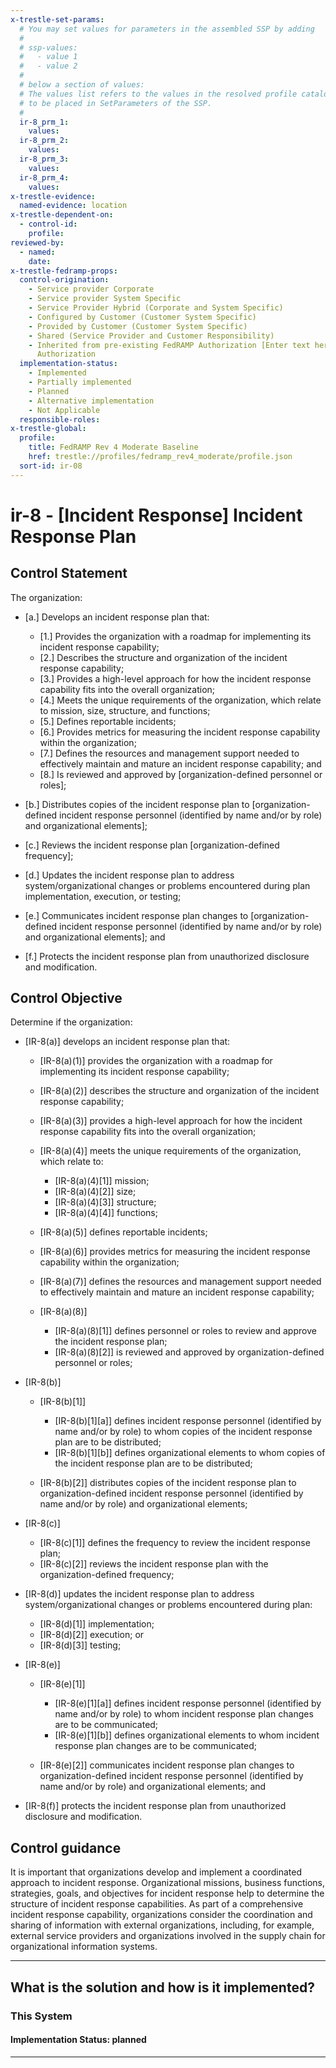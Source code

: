 ```yaml
---
x-trestle-set-params:
  # You may set values for parameters in the assembled SSP by adding
  #
  # ssp-values:
  #   - value 1
  #   - value 2
  #
  # below a section of values:
  # The values list refers to the values in the resolved profile catalog, and the ssp-values represent new values
  # to be placed in SetParameters of the SSP.
  #
  ir-8_prm_1:
    values:
  ir-8_prm_2:
    values:
  ir-8_prm_3:
    values:
  ir-8_prm_4:
    values:
x-trestle-evidence:
  named-evidence: location
x-trestle-dependent-on:
  - control-id:
    profile:
reviewed-by:
  - named:
    date:
x-trestle-fedramp-props:
  control-origination:
    - Service provider Corporate
    - Service provider System Specific
    - Service Provider Hybrid (Corporate and System Specific)
    - Configured by Customer (Customer System Specific)
    - Provided by Customer (Customer System Specific)
    - Shared (Service Provider and Customer Responsibility)
    - Inherited from pre-existing FedRAMP Authorization [Enter text here], Date of
      Authorization
  implementation-status:
    - Implemented
    - Partially implemented
    - Planned
    - Alternative implementation
    - Not Applicable
  responsible-roles:
x-trestle-global:
  profile:
    title: FedRAMP Rev 4 Moderate Baseline
    href: trestle://profiles/fedramp_rev4_moderate/profile.json
  sort-id: ir-08
---
```


# ir-8 - \[Incident Response\] Incident Response Plan

## Control Statement

The organization:

- \[a.\] Develops an incident response plan that:

  - \[1.\] Provides the organization with a roadmap for implementing its incident response capability;
  - \[2.\] Describes the structure and organization of the incident response capability;
  - \[3.\] Provides a high-level approach for how the incident response capability fits into the overall organization;
  - \[4.\] Meets the unique requirements of the organization, which relate to mission, size, structure, and functions;
  - \[5.\] Defines reportable incidents;
  - \[6.\] Provides metrics for measuring the incident response capability within the organization;
  - \[7.\] Defines the resources and management support needed to effectively maintain and mature an incident response capability; and
  - \[8.\] Is reviewed and approved by [organization-defined personnel or roles];

- \[b.\] Distributes copies of the incident response plan to [organization-defined incident response personnel (identified by name and/or by role) and organizational elements];

- \[c.\] Reviews the incident response plan [organization-defined frequency];

- \[d.\] Updates the incident response plan to address system/organizational changes or problems encountered during plan implementation, execution, or testing;

- \[e.\] Communicates incident response plan changes to [organization-defined incident response personnel (identified by name and/or by role) and organizational elements]; and

- \[f.\] Protects the incident response plan from unauthorized disclosure and modification.

## Control Objective

Determine if the organization:

- \[IR-8(a)\] develops an incident response plan that:

  - \[IR-8(a)(1)\] provides the organization with a roadmap for implementing its incident response capability;
  - \[IR-8(a)(2)\] describes the structure and organization of the incident response capability;
  - \[IR-8(a)(3)\] provides a high-level approach for how the incident response capability fits into the overall organization;
  - \[IR-8(a)(4)\] meets the unique requirements of the organization, which relate to:

    - \[IR-8(a)(4)[1]\] mission;
    - \[IR-8(a)(4)[2]\] size;
    - \[IR-8(a)(4)[3]\] structure;
    - \[IR-8(a)(4)[4]\] functions;

  - \[IR-8(a)(5)\] defines reportable incidents;
  - \[IR-8(a)(6)\] provides metrics for measuring the incident response capability within the organization;
  - \[IR-8(a)(7)\] defines the resources and management support needed to effectively maintain and mature an incident response capability;
  - \[IR-8(a)(8)\]

    - \[IR-8(a)(8)[1]\] defines personnel or roles to review and approve the incident response plan;
    - \[IR-8(a)(8)[2]\] is reviewed and approved by organization-defined personnel or roles;

- \[IR-8(b)\]

  - \[IR-8(b)[1]\]

    - \[IR-8(b)[1][a]\] defines incident response personnel (identified by name and/or by role) to whom copies of the incident response plan are to be distributed;
    - \[IR-8(b)[1][b]\] defines organizational elements to whom copies of the incident response plan are to be distributed;

  - \[IR-8(b)[2]\] distributes copies of the incident response plan to organization-defined incident response personnel (identified by name and/or by role) and organizational elements;

- \[IR-8(c)\]

  - \[IR-8(c)[1]\] defines the frequency to review the incident response plan;
  - \[IR-8(c)[2]\] reviews the incident response plan with the organization-defined frequency;

- \[IR-8(d)\] updates the incident response plan to address system/organizational changes or problems encountered during plan:

  - \[IR-8(d)[1]\] implementation;
  - \[IR-8(d)[2]\] execution; or
  - \[IR-8(d)[3]\] testing;

- \[IR-8(e)\]

  - \[IR-8(e)[1]\]

    - \[IR-8(e)[1][a]\] defines incident response personnel (identified by name and/or by role) to whom incident response plan changes are to be communicated;
    - \[IR-8(e)[1][b]\] defines organizational elements to whom incident response plan changes are to be communicated;

  - \[IR-8(e)[2]\] communicates incident response plan changes to organization-defined incident response personnel (identified by name and/or by role) and organizational elements; and

- \[IR-8(f)\] protects the incident response plan from unauthorized disclosure and modification.

## Control guidance

It is important that organizations develop and implement a coordinated approach to incident response. Organizational missions, business functions, strategies, goals, and objectives for incident response help to determine the structure of incident response capabilities. As part of a comprehensive incident response capability, organizations consider the coordination and sharing of information with external organizations, including, for example, external service providers and organizations involved in the supply chain for organizational information systems.

______________________________________________________________________

## What is the solution and how is it implemented?

<!-- For implementation status enter one of: implemented, partial, planned, alternative, not-applicable -->

<!-- Note that the list of rules under ### Rules: is read-only and changes will not be captured after assembly to JSON -->

### This System

<!-- Add implementation prose for the main This System component for control: ir-8 -->

#### Implementation Status: planned

______________________________________________________________________
